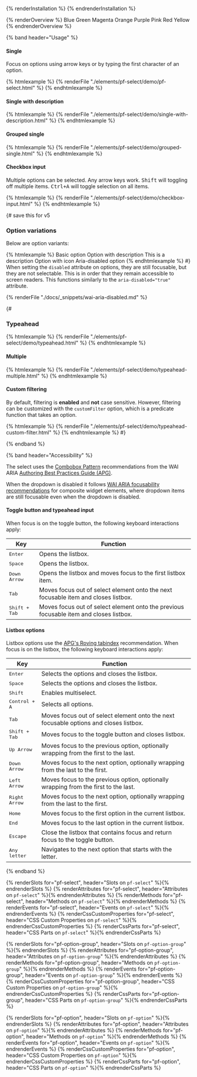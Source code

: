 {% renderInstallation %} {% endrenderInstallation %}

<script type="module">
import '@patternfly/elements/pf-select/pf-select.js';
</script>

{% renderOverview %}
  <pf-select default-text="Select a value">
    <pf-option value="Blue">Blue</pf-option>
    <pf-option value="Green">Green</pf-option>
    <pf-option value="Magenta">Magenta</pf-option>
    <pf-option value="Orange">Orange</pf-option>
    <pf-option value="Purple">Purple</pf-option>
    <pf-option value="Pink">Pink</pf-option>
    <pf-option value="Red">Red</pf-option>
    <pf-option value="Yellow">Yellow</pf-option>
  </pf-select>
{% endrenderOverview %}

{% band header="Usage" %}

#### Single

Focus on options using arrow keys or
by typing the first character of an option.

{% htmlexample %}
  {% renderFile "./elements/pf-select/demo/pf-select.html" %}
{% endhtmlexample %}

#### Single with description
{% htmlexample %}
  {% renderFile "./elements/pf-select/demo/single-with-description.html" %}
{% endhtmlexample %}

#### Grouped single
{% htmlexample %}
  {% renderFile "./elements/pf-select/demo/grouped-single.html" %}
{% endhtmlexample %}

#### Checkbox input

Multiple options can be selected. Any arrow keys work.
<kbd>Shift</kbd> will toggling off multiple items.
<kbd>Ctrl+A</kbd> will toggle selection on all items.

{% htmlexample %}
  {% renderFile "./elements/pf-select/demo/checkbox-input.html" %}
{% endhtmlexample %}

{# save this for v5
### Option variations

Below are option variants:

{% htmlexample %}
  <pf-select>
    <pf-option value="Basic">Basic option</pf-option>
    <pf-option value="Description">
      <span>Option with description</span>
      <span slot="description">This is a description</span>
    </pf-option>
    <pf-option value="Icon">
      <pf-icon size="md" icon="paint-brush" set="fas" slot="icon"></pf-icon>
      Option with icon
    </pf-option>
    <pf-option value="aria-disabled" aria-disabled="true">Aria-disabled option</pf-option>
  </pf-select>
{% endhtmlexample %}
#}
When setting the `disabled` attribute on options, they are still focusable, but
they are not selectable. This is in  order that they remain accessible to screen
readers. This functions similarly to the `aria-disabled="true"` attribute.

{% renderFile "./docs/_snippets/wai-aria-disabled.md" %}

{# 
  ### Typeahead

  {% htmlexample %}
    {% renderFile "./elements/pf-select/demo/typeahead.html" %}
  {% endhtmlexample %}

  #### Multiple

  {% htmlexample %}
    {% renderFile "./elements/pf-select/demo/typeahead-multiple.html" %}
  {% endhtmlexample %}

  #### Custom filtering

  By default, filtering is **enabled** and **not** case sensitive.
  However, filtering can be customized with the `customFilter` option, 
  which is a predicate function that takes an option.

  {% htmlexample %}
    {% renderFile "./elements/pf-select/demo/typeahead-custom-filter.html" %}
  {% endhtmlexample %}
#}

{% endband %}

{% band header="Accessibility" %}

The select uses the [Combobox Pattern](https://www.w3.org/WAI/ARIA/apg/patterns/combobox/) recommendations from the WAI ARIA [Authoring Best Practices Guide (APG)](https://www.w3.org/WAI/ARIA/apg).

When the dropdown is disabled it follows [WAI ARIA focusability recommendations](https://www.w3.org/WAI/ARIA/apg/practices/keyboard-interface/#focusabilityofdisabledcontrols) for composite widget elements, where dropdown items are still focusable even when the dropdown is disabled.

#### Toggle button and typeahead input

When focus is on the toggle button, the following keyboard interactions apply:

| Key                    | Function                                                                               |
| ---------------------- | -------------------------------------------------------------------------------------- |
| <kbd>Enter</kbd>       | Opens the listbox.                                                                     |
| <kbd>Space</kbd>       | Opens the listbox.                                                                     |
| <kbd>Down Arrow</kbd>  | Opens the listbox and moves focus to the first listbox item.                           |
| <kbd>Tab</kbd>         | Moves focus out of select element onto the next focusable item and closes listbox.     |
| <kbd>Shift + Tab</kbd> | Moves focus out of select element onto the previous focusable item and closes listbox. |

#### Listbox options

Listbox options use the [APG's Roving tabindex](https://www.w3.org/WAI/ARIA/apg/practices/keyboard-interface/#kbd_roving_tabindex) recommendation. When focus is on the listbox, the following keyboard interactions apply:

| Key                    | Function                                                                              |
| ---------------------- | ------------------------------------------------------------------------------------- |
| <kbd>Enter</kbd>       | Selects the options and closes the listbox.                                           |
| <kbd>Space</kbd>       | Selects the options and closes the listbox.                                           |
| <kbd>Shift</kbd>       | Enables multiselect.                                                                  |
| <kbd>Control + A</kbd> | Selects all options.                                                                  |
| <kbd>Tab</kbd>         | Moves focus out of select element onto the next focusable options and closes listbox. |
| <kbd>Shift + Tab</kbd> | Moves focus to the toggle button and closes listbox.                                  |
| <kbd>Up Arrow</kbd>    | Moves focus to the previous option, optionally wrapping from the first to the last.   |
| <kbd>Down Arrow</kbd>  | Moves focus to the next option, optionally wrapping from the last to the first.       |
| <kbd>Left Arrow</kbd>  | Moves focus to the previous option, optionally wrapping from the first to the last.   |
| <kbd>Right Arrow</kbd> | Moves focus to the next option, optionally wrapping from the last to the first.       |
| <kbd>Home</kbd>        | Moves focus to the first option in the current listbox.                               |
| <kbd>End</kbd>         | Moves focus to the last option in the current listbox.                                |
| <kbd>Escape</kbd>      | Close the listbox that contains focus and return focus to the toggle button.          |
| <kbd>Any letter</kbd>  | Navigates to the next option that starts with the letter.                             |

{% endband %}

{% renderSlots for="pf-select", header="Slots on `pf-select`" %}{% endrenderSlots %}
{% renderAttributes for="pf-select", header="Attributes on `pf-select`" %}{% endrenderAttributes %}
{% renderMethods for="pf-select", header="Methods on `pf-select`" %}{% endrenderMethods %}
{% renderEvents for="pf-select", header="Events on `pf-select`" %}{% endrenderEvents %}
{% renderCssCustomProperties for="pf-select", header="CSS Custom Properties on `pf-select`" %}{% endrenderCssCustomProperties %}
{% renderCssParts for="pf-select", header="CSS Parts on `pf-select`" %}{% endrenderCssParts %}

{% renderSlots for="pf-option-group", header="Slots on `pf-option-group`" %}{% endrenderSlots %}
{% renderAttributes for="pf-option-group", header="Attributes on `pf-option-group`" %}{% endrenderAttributes %}
{% renderMethods for="pf-option-group", header="Methods on `pf-option-group`" %}{% endrenderMethods %}
{% renderEvents for="pf-option-group", header="Events on `pf-option-group`" %}{% endrenderEvents %}
{% renderCssCustomProperties for="pf-option-group", header="CSS Custom Properties on `pf-option-group`" %}{% endrenderCssCustomProperties %}
{% renderCssParts for="pf-option-group", header="CSS Parts on `pf-option-group`" %}{% endrenderCssParts %}

{% renderSlots for="pf-option", header="Slots on `pf-option`" %}{% endrenderSlots %}
{% renderAttributes for="pf-option", header="Attributes on `pf-option`" %}{% endrenderAttributes %}
{% renderMethods for="pf-option", header="Methods on `pf-option`" %}{% endrenderMethods %}
{% renderEvents for="pf-option", header="Events on `pf-option`" %}{% endrenderEvents %}
{% renderCssCustomProperties for="pf-option", header="CSS Custom Properties on `pf-option`" %}{% endrenderCssCustomProperties %}
{% renderCssParts for="pf-option", header="CSS Parts on `pf-option`" %}{% endrenderCssParts %}
